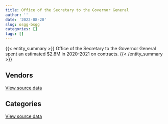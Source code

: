 ```yaml
---
title: Office of the Secretary to the Governor General
author: ''
date: '2022-08-20'
slug: osgg-bsgg
categories: []
tags: []
---
```


<script src="/rmarkdown-libs/htmlwidgets/htmlwidgets.js"></script>
<link href="/rmarkdown-libs/datatables-css/datatables-crosstalk.css" rel="stylesheet" />
<script src="/rmarkdown-libs/datatables-binding/datatables.js"></script>
<script src="/rmarkdown-libs/jquery/jquery-3.6.0.min.js"></script>
<link href="/rmarkdown-libs/dt-core-bootstrap/css/dataTables.bootstrap.min.css" rel="stylesheet" />
<link href="/rmarkdown-libs/dt-core-bootstrap/css/dataTables.bootstrap.extra.css" rel="stylesheet" />
<script src="/rmarkdown-libs/dt-core-bootstrap/js/jquery.dataTables.min.js"></script>
<script src="/rmarkdown-libs/dt-core-bootstrap/js/dataTables.bootstrap.min.js"></script>
<link href="/rmarkdown-libs/crosstalk/css/crosstalk.min.css" rel="stylesheet" />
<script src="/rmarkdown-libs/crosstalk/js/crosstalk.min.js"></script>
<script src="/rmarkdown-libs/htmlwidgets/htmlwidgets.js"></script>
<link href="/rmarkdown-libs/datatables-css/datatables-crosstalk.css" rel="stylesheet" />
<script src="/rmarkdown-libs/datatables-binding/datatables.js"></script>
<script src="/rmarkdown-libs/jquery/jquery-3.6.0.min.js"></script>
<link href="/rmarkdown-libs/dt-core-bootstrap/css/dataTables.bootstrap.min.css" rel="stylesheet" />
<link href="/rmarkdown-libs/dt-core-bootstrap/css/dataTables.bootstrap.extra.css" rel="stylesheet" />
<script src="/rmarkdown-libs/dt-core-bootstrap/js/jquery.dataTables.min.js"></script>
<script src="/rmarkdown-libs/dt-core-bootstrap/js/dataTables.bootstrap.min.js"></script>
<link href="/rmarkdown-libs/crosstalk/css/crosstalk.min.css" rel="stylesheet" />
<script src="/rmarkdown-libs/crosstalk/js/crosstalk.min.js"></script>

{{< entity_summary >}}
Office of the Secretary to the Governor General spent an estimated \$2.8M in 2020-2021 on contracts.
{{< /entity_summary >}}

## Vendors

<div id="htmlwidget-1" style="width:100%;height:auto;" class="datatables html-widget"></div>
<script type="application/json" data-for="htmlwidget-1">{"x":{"style":"bootstrap","filter":"none","vertical":false,"data":[["<a href=\"/vendors/access_2_networks/\">ACCESS 2 NETWORKS<\/a>","<a href=\"/vendors/advanced_chippewa_technologies/\">ADVANCED CHIPPEWA TECHNOLOGIES<\/a>","<a href=\"/vendors/altis_human_resources/\">ALTIS HUMAN RESOURCES<\/a>","<a href=\"/vendors/apption/\">APPTION<\/a>","<a href=\"/vendors/blackberry/\">BLACKBERRY<\/a>","<a href=\"/vendors/calian/\">CALIAN<\/a>","<a href=\"/vendors/cdw_canada/\">CDW CANADA<\/a>","<a href=\"/vendors/cistel_technology/\">CISTEL TECHNOLOGY<\/a>","<a href=\"/vendors/cnw_group/\">CNW GROUP<\/a>","<a href=\"/vendors/cossette_communications/\">COSSETTE COMMUNICATIONS<\/a>","<a href=\"/vendors/dls_technology/\">DLS TECHNOLOGY<\/a>","<a href=\"/vendors/dynamic_personnel_consultants/\">DYNAMIC PERSONNEL CONSULTANTS<\/a>","<a href=\"/vendors/fca_canada/\">FCA CANADA<\/a>","<a href=\"/vendors/freebalance/\">FREEBALANCE<\/a>","<a href=\"/vendors/gc_strategies/\">GC STRATEGIES<\/a>","<a href=\"/vendors/global_upholstery/\">GLOBAL UPHOLSTERY<\/a>","<a href=\"/vendors/hewlett_packard/\">HEWLETT PACKARD<\/a>","<a href=\"/vendors/hypertec/\">HYPERTEC<\/a>","<a href=\"/vendors/ibm_canada/\">IBM CANADA<\/a>","<a href=\"/vendors/ids_systems_consultants/\">IDS SYSTEMS CONSULTANTS<\/a>","<a href=\"/vendors/iron_mountain/\">IRON MOUNTAIN<\/a>","<a href=\"/vendors/itex/\">ITEX<\/a>","<a href=\"/vendors/manpower_services_canada/\">MANPOWER SERVICES CANADA<\/a>","<a href=\"/vendors/microsoft_canada/\">MICROSOFT CANADA<\/a>","<a href=\"/vendors/mindwire_systems/\">MINDWIRE SYSTEMS<\/a>","<a href=\"/vendors/mitsubishi_motor_sales/\">MITSUBISHI MOTOR SALES<\/a>","<a href=\"/vendors/nova_networks/\">NOVA NETWORKS<\/a>","<a href=\"/vendors/pattison_sign_group/\">PATTISON SIGN GROUP<\/a>","<a href=\"/vendors/pitney_bowes/\">PITNEY BOWES<\/a>","<a href=\"/vendors/purelogic/\">PURELOGIC<\/a>","<a href=\"/vendors/randstad/\">RANDSTAD<\/a>","<a href=\"/vendors/rogers/\">ROGERS<\/a>","<a href=\"/vendors/si_systems/\">SI SYSTEMS<\/a>","<a href=\"/vendors/softchoice/\">SOFTCHOICE<\/a>","<a href=\"/vendors/telecom_computer_services/\">TELECOM COMPUTER SERVICES<\/a>","<a href=\"/vendors/the_aim_group/\">THE AIM GROUP<\/a>","<a href=\"/vendors/toshiba_canada/\">TOSHIBA CANADA<\/a>","<a href=\"/vendors/university_of_ottawa/\">UNIVERSITY OF OTTAWA<\/a>","<a href=\"/vendors/vmware/\">VMWARE<\/a>"],[null,15680.06,null,24973,4745.85,27237.42,1223.88,null,22600,null,null,null,23483.57,43260.92,null,null,19336.93,null,null,303418.78,27321.07,null,null,null,null,null,null,null,null,null,null,21735.68,211093.98,null,null,null,93121.99,null,10553205.9],[null,21327.61,null,null,6725.91,null,10838.14,null,22600,null,10899.49,2791.83,34322.15,52361.74,38656.95,null,19336.93,11558.43,null,392952.51,27321.07,8255.05,null,29583.63,null,44930.16,17011.02,27685,3236.19,null,295989.03,null,211093.98,3270.28,199590.32,5379.31,387607.65,null,null],[448.04,null,83560.54,null,15153.3,null,19062.23,15572.81,22600,null,null,null,null,59226.04,96247.92,11322.6,29473.47,null,4420.47,38701.01,27395.92,27615.11,9088.36,77231.17,null,null,null,26040.85,5587,null,49466.66,null,1727701.36,10495.71,null,72919.53,null,null,null],[40503.68,8739.57,423605.5,null,3030.66,null,33812.71,null,null,29380,21238.93,null,56164.39,44421.52,95984.95,15393.41,29392.94,null,4408.39,493958.12,27321.07,10827.74,12711.83,77020.15,36652.68,86200.92,null,null,5571.73,22244.78,null,null,null,13362.45,247716.24,null,null,15820,null]],"container":"<table class=\"table table-striped table-hover row-border order-column display\">\n  <thead>\n    <tr>\n      <th>Vendor<\/th>\n      <th>2017-2018<\/th>\n      <th>2018-2019<\/th>\n      <th>2019-2020<\/th>\n      <th>2020-2021<\/th>\n    <\/tr>\n  <\/thead>\n<\/table>","options":{"order":[[4,"desc"]],"pageLength":10,"autoWidth":true,"columnDefs":[{"targets":1,"render":"function(data, type, row, meta) {\n    return type !== 'display' ? data : DTWidget.formatCurrency(data, \"$\", 2, 3, \",\", \".\", true, null);\n  }"},{"targets":2,"render":"function(data, type, row, meta) {\n    return type !== 'display' ? data : DTWidget.formatCurrency(data, \"$\", 2, 3, \",\", \".\", true, null);\n  }"},{"targets":3,"render":"function(data, type, row, meta) {\n    return type !== 'display' ? data : DTWidget.formatCurrency(data, \"$\", 2, 3, \",\", \".\", true, null);\n  }"},{"targets":4,"render":"function(data, type, row, meta) {\n    return type !== 'display' ? data : DTWidget.formatCurrency(data, \"$\", 2, 3, \",\", \".\", true, null);\n  }"},{"width":"16%","targets":[1,2,3,4]},{"className":"dt-right","targets":[1,2,3,4]}],"orderClasses":false}},"evals":["options.columnDefs.0.render","options.columnDefs.1.render","options.columnDefs.2.render","options.columnDefs.3.render"],"jsHooks":[]}</script>
<p class="text-right">
<a href="https://github.com/GoC-Spending/contracts-data/tree/main/data/out/departments/osgg-bsgg/summary_by_fiscal_year_by_vendor.csv" class="source-data-link btn btn-link">View source data</a>
</p>

## Categories

<div id="htmlwidget-2" style="width:100%;height:auto;" class="datatables html-widget"></div>
<script type="application/json" data-for="htmlwidget-2">{"x":{"style":"bootstrap","filter":"none","vertical":false,"data":[["<a href=\"/categories/10_office_management/\">Office management<\/a>","<a href=\"/categories/2_professional_services/\">Professional services<\/a>","<a href=\"/categories/3_information_technology/\">Information technology<\/a>","<a href=\"/categories/4_medical/\">Medical<\/a>","<a href=\"/categories/5_transportation_and_logistics/\">Transportation and logistics<\/a>","<a href=\"/categories/6_industrial_products_and_services/\">Industrial products and services<\/a>","<a href=\"/categories/7_travel/\">Travel<\/a>","<a href=\"/categories/9_human_capital/\">Human capital<\/a>"],[161779.39,386696.17,11799971.49,2178.28,72320.39,null,284628.19,23351.95],[195149.86,682061.93,1603941.19,2178.28,101094.21,21934.9,247312.99,36936.72],[459618.87,627060.34,2343057.28,2184.25,25869.38,12619.88,121096.5,34617.6],[114852.5,909450.56,1532447.34,2178.28,142365.31,6309.94,30167.14,30400.46]],"container":"<table class=\"table table-striped table-hover row-border order-column display\">\n  <thead>\n    <tr>\n      <th>Category<\/th>\n      <th>2017-2018<\/th>\n      <th>2018-2019<\/th>\n      <th>2019-2020<\/th>\n      <th>2020-2021<\/th>\n    <\/tr>\n  <\/thead>\n<\/table>","options":{"order":[[4,"desc"]],"dom":"t","pageLength":30,"autoWidth":true,"columnDefs":[{"targets":1,"render":"function(data, type, row, meta) {\n    return type !== 'display' ? data : DTWidget.formatCurrency(data, \"$\", 2, 3, \",\", \".\", true, null);\n  }"},{"targets":2,"render":"function(data, type, row, meta) {\n    return type !== 'display' ? data : DTWidget.formatCurrency(data, \"$\", 2, 3, \",\", \".\", true, null);\n  }"},{"targets":3,"render":"function(data, type, row, meta) {\n    return type !== 'display' ? data : DTWidget.formatCurrency(data, \"$\", 2, 3, \",\", \".\", true, null);\n  }"},{"targets":4,"render":"function(data, type, row, meta) {\n    return type !== 'display' ? data : DTWidget.formatCurrency(data, \"$\", 2, 3, \",\", \".\", true, null);\n  }"},{"width":"16%","targets":[1,2,3,4]},{"className":"dt-right","targets":[1,2,3,4]}],"orderClasses":false,"lengthMenu":[10,25,30,50,100]}},"evals":["options.columnDefs.0.render","options.columnDefs.1.render","options.columnDefs.2.render","options.columnDefs.3.render"],"jsHooks":[]}</script>
<p class="text-right">
<a href="https://github.com/GoC-Spending/contracts-data/tree/main/data/out/departments/osgg-bsgg/summary_by_fiscal_year_by_category.csv" class="source-data-link btn btn-link">View source data</a>
</p>
